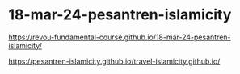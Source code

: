 ﻿# 18-mar-24-pesantren-islamicity

https://revou-fundamental-course.github.io/18-mar-24-pesantren-islamicity/

https://pesantren-islamicity.github.io/travel-islamicity.github.io/
